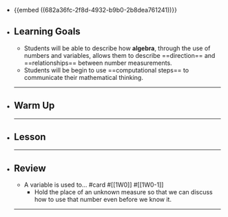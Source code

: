 - {{embed ((682a36fc-2f8d-4932-b9b0-2b8dea761241))}}
- ## Learning Goals
	- Students will be able to describe how **algebra**, through the use of numbers and variables, allows them to describe ==direction== and ==relationships== between number measurements.
	- Students will be begin to use ==computational steps== to communicate their mathematical thinking.
	- ---
- ## Warm Up
	- ---
- ## Lesson
	- ---
- ## Review
	- A variable is used to... #card #[[1W0]] #[[1W0-1]]
		- Hold the place of an unknown measure so that we can discuss how to use that number even before we know it.
	- ---